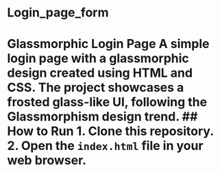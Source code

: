 # Login_page_form
# Glassmorphic Login Page  A simple login page with a glassmorphic design created using HTML and CSS. The project showcases a frosted glass-like UI, following the Glassmorphism design trend.  ## How to Run  1. Clone this repository. 2. Open the `index.html` file in your web browser.    
